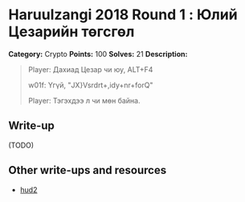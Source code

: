 # Haruulzangi 2018 Round 1 : Юлий Цезарийн төгсгөл

**Category:** Crypto
**Points:** 100
**Solves:** 21
**Description:**

>Player: Дахиад Цезар чи юу, ALT+F4
>
>w01f: Үгүй, "JX}Vsrdrt+,idy+nr+forQ"
>
>Player: Тэгэхдээ л чи мөн байна.


## Write-up

(TODO)

## Other write-ups and resources

* [hud2](https://zollerzj.blogspot.com/2018/09/2018-1-writeup.html)

